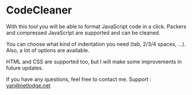 # CodeCleaner
With this tool you will be able to format JavaScript code in a click. Packers and compressed JavaScript are supported and can be cleaned.

You can choose what kind of indentation you need (tab, 2/3/4 spaces, …).
Also, a lot of options are available.

HTML and CSS are supported too, but I will make some improvements in future updates.

If you have any questions, feel free to contact me.
Support : yan@netlodge.net
